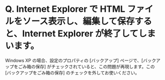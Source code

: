 # Q. Internet Explorer で HTML ファイルをソース表示し、編集して保存すると、Internet Explorer が終了してしまいます。

Windows XP の場合、設定のプロパティの \[バックアップ\] ページで、\[バックアップをごみ箱の保存\] がチェックされていると、この問題が再現します。この \[バックアップをごみ箱の保存\] のチェックを外してお使いください。
